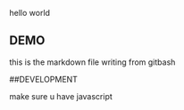 hello world
## DEMO

this is the markdown file writing from gitbash

##DEVELOPMENT

make sure u have javascript

